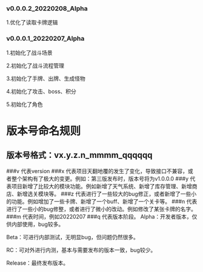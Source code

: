 ### v0.0.0.2_20220208_Alpha
1.优化了读取卡牌逻辑

### v0.0.0.1_20220207_Alpha
1.初始化了战斗场景

2.初始化了战斗流程管理

3.初始化了手牌、出牌、生成怪物

4.初始化了攻击、boss、积分

5.初始化了角色



# 版本号命名规则
## 版本号格式：vx.y.z.n_mmmm_qqqqqq
###v 
代表version
###x 
代表项目天翻地覆的发生了变化，导致接口不兼容，或者整个架构有了极大的变更。例如：第三版发布时，版本号将为v1.0.0.0
###y 
代表项目新增了比较大的模块功能。例如新增了天气系统、新增了库存管理、新增商店、新增选关模块等。
###z 
代表进行了一些较大的bug修正，或者新增了一些小的功能。例如增加了一些卡牌、新增了一个buff、新增了一个关卡等。
###n 
代表进行了一些小的bug修整，或者进行了微小的改动。例如修改了某张卡牌的名字。
###m 
代表时间，例如20220207
###q 
代表版本阶段。
Alpha：开发者版本，仅供内部使用，bug较多。

Beta：可进行内部测试，无明显bug，但问题仍然很多。

RC：可对外进行内测，基本与需要发布的版本一致，bug较少。

Release：最终发布版本。